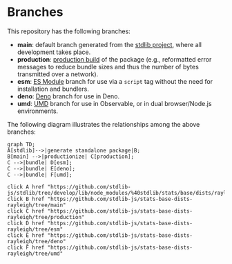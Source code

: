 <!--

@license Apache-2.0

Copyright (c) 2022 The Stdlib Authors.

Licensed under the Apache License, Version 2.0 (the "License");
you may not use this file except in compliance with the License.
You may obtain a copy of the License at

    http://www.apache.org/licenses/LICENSE-2.0

Unless required by applicable law or agreed to in writing, software
distributed under the License is distributed on an "AS IS" BASIS,
WITHOUT WARRANTIES OR CONDITIONS OF ANY KIND, either express or implied.
See the License for the specific language governing permissions and
limitations under the License.

-->

# Branches

This repository has the following branches:

-   **main**: default branch generated from the [stdlib project][stdlib-url], where all development takes place.
-   **production**: [production build][production-url] of the package (e.g., reformatted error messages to reduce bundle sizes and thus the number of bytes transmitted over a network).
-   **esm**: [ES Module][esm-url] branch for use via a `script` tag without the need for installation and bundlers.
-   **deno**: [Deno][deno-url] branch for use in Deno.
-   **umd**: [UMD][umd-url] branch for use in Observable, or in dual browser/Node.js environments.

The following diagram illustrates the relationships among the above branches:

```mermaid
graph TD;
A[stdlib]-->|generate standalone package|B;
B[main] -->|productionize| C[production];
C -->|bundle| D[esm];
C -->|bundle| E[deno];
C -->|bundle| F[umd];

click A href "https://github.com/stdlib-js/stdlib/tree/develop/lib/node_modules/%40stdlib/stats/base/dists/rayleigh"
click B href "https://github.com/stdlib-js/stats-base-dists-rayleigh/tree/main"
click C href "https://github.com/stdlib-js/stats-base-dists-rayleigh/tree/production"
click D href "https://github.com/stdlib-js/stats-base-dists-rayleigh/tree/esm"
click E href "https://github.com/stdlib-js/stats-base-dists-rayleigh/tree/deno"
click F href "https://github.com/stdlib-js/stats-base-dists-rayleigh/tree/umd"
```

[stdlib-url]: https://github.com/stdlib-js/stdlib/tree/develop/lib/node_modules/%40stdlib/stats/base/dists/rayleigh
[production-url]: https://github.com/stdlib-js/stats-base-dists-rayleigh/tree/production
[deno-url]: https://github.com/stdlib-js/stats-base-dists-rayleigh/tree/deno
[umd-url]: https://github.com/stdlib-js/stats-base-dists-rayleigh/tree/umd
[esm-url]: https://github.com/stdlib-js/stats-base-dists-rayleigh/tree/esm